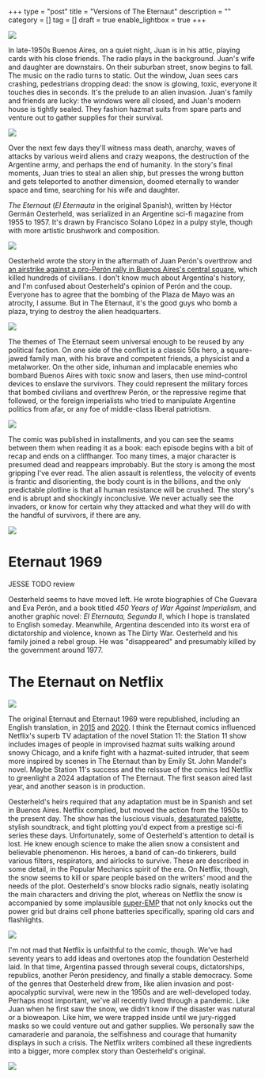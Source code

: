 +++
type = "post"
title = "Versions of The Eternaut"
description = ""
category = []
tag = []
draft = true
enable_lightbox = true
+++

![](eternaut-1950s.png)

In late-1950s Buenos Aires, on a quiet night, Juan is in his attic, playing cards with his close friends. The radio plays in the background. Juan's wife and daughter are downstairs. On their suburban street, snow begins to fall. The music on the radio turns to static. Out the window, Juan sees cars crashing, pedestrians dropping dead: the snow is glowing, toxic, everyone it touches dies in seconds. It's the prelude to an alien invasion. Juan's family and friends are lucky: the windows were all closed, and Juan's modern house is tightly sealed. They fashion hazmat suits from spare parts and venture out to gather supplies for their survival.

![](yard.png)

Over the next few days they'll witness mass death, anarchy, waves of attacks by various weird aliens and crazy weapons, the destruction of the Argentine army, and perhaps the end of humanity. In the story's final moments, Juan tries to steal an alien ship, but presses the wrong button and gets teleported to another dimension, doomed eternally to wander space and time, searching for his wife and daughter.

_The Eternaut_ (_El Eternauta_ in the original Spanish), written by Héctor Germán Oesterheld, was serialized in an Argentine sci-fi magazine from 1955 to 1957. It's drawn by Francisco Solano López in a pulpy style, though with more artistic brushwork and composition.

![](brushwork.png)

Oesterheld wrote the story in the aftermath of Juan Perón's overthrow and [an airstrike against a pro-Perón rally in Buenos Aires's central square](https://en.wikipedia.org/wiki/Bombing_of_Plaza_de_Mayo), which killed hundreds of civilians. I don't know much about Argentina's history, and I'm confused about Oesterheld's opinion of Perón and the coup. Everyone has to agree that the bombing of the Plaza de Mayo was an atrocity, I assume. But in The Eternaut, it's the good guys who bomb a plaza, trying to destroy the alien headquarters.

![](plaza.png)

The themes of The Eternaut seem universal enough to be reused by any political faction. On one side of the conflict is a classic 50s hero, a square-jawed family man, with his brave and competent friends, a physicist and a metalworker. On the other side, inhuman and implacable enemies who bombard Buenos Aires with toxic snow and lasers, then use mind-control devices to enslave the survivors. They could represent the military forces that bombed civilians and overthrew Perón, or the repressive regime that followed, or the foreign imperialists who tried to manipulate Argentine politics from afar, or any foe of middle-class liberal patriotism.

![](constitution.png)

The comic was published in installments, and you can see the seams between them when reading it as a book: each episode begins with a bit of recap and ends on a cliffhanger. Too many times, a major character is presumed dead and reappears improbably. But the story is among the most gripping I've ever read. The alien assault is relentless, the velocity of events is frantic and disorienting, the body count is in the billions, and the only predictable plotline is that all human resistance will be crushed. The story's end is abrupt and shockingly inconclusive. We never actually see the invaders, or know for certain why they attacked and what they will do with the handful of survivors, if there are any.

![](river-plate.png)

# Eternaut 1969

JESSE TODO review

Oesterheld seems to have moved left. He wrote biographies of Che Guevara and Eva Perón, and a book titled _450 Years of War Against Imperialism_, and another graphic novel: _El Eternauta, Segunda II_, which I hope is translated to English someday. Meanwhile, Argentina descended into its worst era of dictatorship and violence, known as The Dirty War. Oesterheld and his family joined a rebel group. He was "disappeared" and presumably killed by the government around 1977.

# The Eternaut on Netflix

![](netflix.png)

The original Eternaut and Eternaut 1969 were republished, including an English translation, in [2015](https://www.fantagraphics.com/collections/hector-german-oesterheld/products/the-eternaut) and [2020](https://www.fantagraphics.com/collections/hector-german-oesterheld/products/the-eternaut-1969). I think the Eternaut comics influenced Netflix's superb TV adaptation of the novel Station 11: the Station 11 show includes images of people in improvised hazmat suits walking around snowy Chicago, and a knife fight with a hazmat-suited intruder, that seem more inspired by scenes in The Eternaut than by Emily St. John Mandel's novel. Maybe Station 11's success and the reissue of the comics led Netflix to greenlight a 2024 adaptation of The Eternaut. The first season aired last year, and another season is in production.

Oesterheld's heirs required that any adaptation must be in Spanish and set in Buenos Aires. Netflix complied, but moved the action from the 1950s to the present day. The show has the luscious visuals, [desaturated palette](https://www.vox.com/culture/22840526/colors-movies-tv-gray-digital-color-sludge), stylish soundtrack, and tight plotting you'd expect from a prestige sci-fi series these days. Unfortunately, some of Oesterheld's attention to detail is lost. He knew enough science to make the alien snow a consistent and believable phenomenon. His heroes, a band of can-do tinkerers, build various filters, respirators, and airlocks to survive. These are described in some detail, in the Popular Mechanics spirit of the era. On Netflix, though, the snow seems to kill or spare people based on the writers' mood and the needs of the plot. Oesterheld's snow blocks radio signals, neatly isolating the main characters and driving the plot, whereas on Netflix the snow is accompanied by some implausible [super-EMP](https://en.wikipedia.org/wiki/Electromagnetic_pulse) that not only knocks out the power grid but drains cell phone batteries specifically, sparing old cars and flashlights.

![](group-netflix.png)

I'm not mad that Netflix is unfaithful to the comic, though. We've had seventy years to add ideas and overtones atop the foundation Oesterheld laid. In that time, Argentina passed through several coups, dictatorships, republics, another Perón presidency, and finally a stable democracy. Some of the genres that Oesterheld drew from, like alien invasion and post-apocalyptic survival, were new in the 1950s and are well-developed today. Perhaps most important, we've all recently lived through a pandemic. Like Juan when he first saw the snow, we didn't know if the disaster was natural or a bioweapon. Like him, we were trapped inside until we jury-rigged masks so we could venture out and gather supplies. We personally saw the camaraderie and paranoia, the selfishness and courage that humanity displays in such a crisis. The Netflix writers combined all these ingredients into a bigger, more complex story than Oesterheld's original. 

![](juan-netflix.png)
